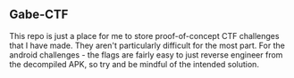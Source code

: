 ## Gabe-CTF

This repo is just a place for me to store proof-of-concept CTF challenges that I have made. They aren't particularly difficult for the most part. For the android challenges - the flags are fairly easy to just reverse engineer from the decompiled APK, so try and be mindful of the intended solution.
